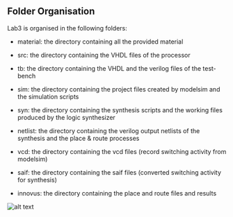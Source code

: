 ## Folder Organisation

Lab3 is organised in the following folders:

- material: the directory containing all the provided material

- src: the directory containing the VHDL files of the processor

- tb: the directory containing the VHDL and the verilog files of the test-bench

- sim: the directory containing the project files created by modelsim and the simulation scripts

- syn: the directory containing the synthesis scripts and the working files produced by the logic synthesizer

- netlist: the directory containing the verilog output netlists of the synthesis and the place & route processes

- vcd: the directory containing the vcd files (record switching activity from modelsim)

- saif: the directory containing the saif files (converted switching activity for synthesis)

- innovus: the directory containing the place and route files and results

![alt text](https://github.com/drvladbancila/ISA_GR16/LAB3/innovus/snapshot/basic_version/ss_riscv_lite.place.gif)


